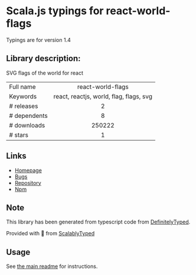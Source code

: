 
# Scala.js typings for react-world-flags

Typings are for version 1.4

## Library description:
SVG flags of the world for react

|                    |                 |
| ------------------ | :-------------: |
| Full name          | react-world-flags |
| Keywords           | react, reactjs, world, flag, flags, svg |
| # releases         | 2 |
| # dependents       | 8 |
| # downloads        | 250222 |
| # stars            | 1 |

## Links
- [Homepage](https://github.com/smucode/react-world-flags#readme)
- [Bugs](https://github.com/smucode/react-world-flags/issues)
- [Repository](https://github.com/smucode/react-world-flags)
- [Npm](https://www.npmjs.com/package/react-world-flags)
    


## Note
This library has been generated from typescript code from [DefinitelyTyped](https://definitelytyped.org).

Provided with :purple_heart: from [ScalablyTyped](https://github.com/oyvindberg/ScalablyTyped)

## Usage
See [the main readme](../../readme.md) for instructions.



